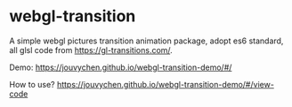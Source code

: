 # webgl-transition
A simple webgl pictures transition animation package, adopt es6 standard, all glsl code from https://gl-transitions.com/.


Demo:
https://jouvychen.github.io/webgl-transition-demo/#/

How to use?
https://jouvychen.github.io/webgl-transition-demo/#/view-code